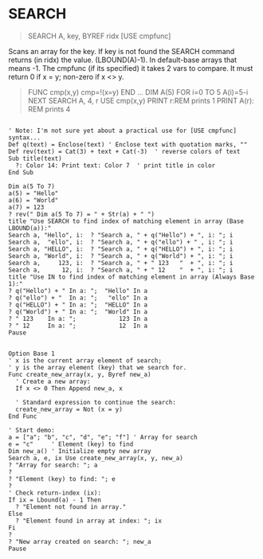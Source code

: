 # SEARCH

> SEARCH A, key, BYREF ridx [USE cmpfunc]

Scans an array for the key. If key is not found the SEARCH command returns (in ridx) the value. (LBOUND(A)-1). In default-base arrays that means -1. The cmpfunc (if its specified) it takes 2 vars to compare. It must return 0 if x = y; non-zero if x <> y.


> FUNC cmp(x,y)
  cmp=!(x=y)
END
...
DIM A(5)
FOR i=0 TO 5
    A(i)=5-i
NEXT
SEARCH A, 4, r USE cmp(x,y)
PRINT r:REM prints 1
PRINT A(r): REM prints 4


~~~

' Note: I'm not sure yet about a practical use for [USE cmpfunc] syntax...
Def q(text) = Enclose(text) ' Enclose text with quotation marks, ""
Def rev(text) = Cat(3) + text + Cat(-3)  ' reverse colors of text
Sub title(text)
  ?: Color 14: Print text: Color 7  ' print title in color
End Sub

Dim a(5 To 7)
a(5) = "Hello" 
a(6) = "World"
a(7) = 123
? rev(" Dim a(5 To 7) = " + Str(a) + " ")
title "Use SEARCH to find index of matching element in array (Base LBOUND(a)):"
Search a, "Hello", i:  ? "Search a, " + q("Hello") + ", i: "; i
Search a,  "ello", i:  ? "Search a, " + q("ello") + " , i: "; i
Search a, "HELLO", i:  ? "Search a, " + q("HELLO") + ", i: "; i
Search a, "World", i:  ? "Search a, " + q("World") + ", i: "; i
Search a,     123, i:  ? "Search a, " + " 123   "  + ", i: "; i
Search a,      12, i:  ? "Search a, " + " 12    "  + ", i: "; i
title "Use IN to find index of matching element in array (Always Base 1):"
? q("Hello") + " In a: ";  "Hello" In a
? q("ello") + "  In a: ";   "ello" In a
? q("HELLO") + " In a: ";  "HELLO" In a
? q("World") + " In a: ";  "World" In a
? " 123    In a: ";            123 In a
? " 12     In a: ";            12  In a
Pause

~~~


~~~

Option Base 1
' x is the current array element of search;
' y is the array element (key) that we search for.
Func create_new_array(x, y, Byref new_a)
  ' Create a new array:
  If x <> 0 Then Append new_a, x 
  
  ' Standard expression to continue the search:
  create_new_array = Not (x = y) 
End Func

' Start demo:
a = ["a"; "b", "c", "d", "e"; "f"] ' Array for search
e = "c"     ' Element (key) to find
Dim new_a() ' Initialize empty new array
Search a, e, ix Use create_new_array(x, y, new_a)
? "Array for search: "; a
?
? "Element (key) to find: "; e
?
' Check return-index (ix):
If ix = Lbound(a) - 1 Then
  ? "Element not found in array."
Else
  ? "Element found in array at index: "; ix
Fi
?
? "New array created on search: "; new_a
Pause

~~~

